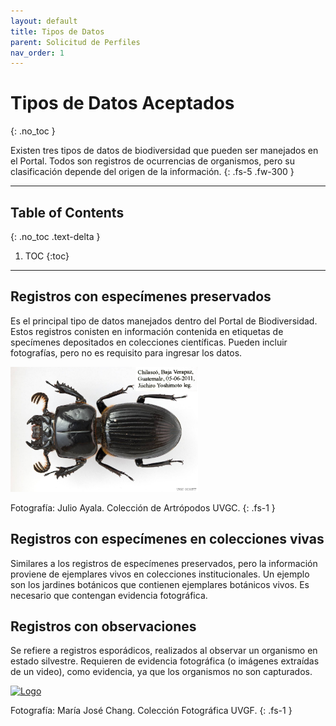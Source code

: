 ```yaml
---
layout: default
title: Tipos de Datos
parent: Solicitud de Perfiles
nav_order: 1
---
```



# Tipos de Datos Aceptados
{: .no_toc }


Existen tres tipos de datos de biodiversidad que pueden ser manejados en el Portal. Todos son registros de ocurrencias de organismos, pero su clasificación depende del origen de la información. 
{: .fs-5 .fw-300 }

---

## Table of Contents
{: .no_toc .text-delta }

1. TOC
{:toc}

---

## Registros con especímenes preservados

Es el principal tipo de datos manejados dentro del Portal de Biodiversidad. Estos registros conisten en información contenida en etiquetas de specímenes depositados en colecciones científicas. Pueden incluir fotografías, pero no es requisito para ingresar los datos.

[<img src="https://github.com/GuatemalaPortal/guatemalaportal.github.io/blob/main/static/portal/Especimen.jpg?raw=true" alt="Especimen" width="300" height="200">](https://biodiversidad.gt/portal/collections/individual/index.php?occid=8126&clid=0)

Fotografía: Julio Ayala. Colección de Artrópodos UVGC.
{: .fs-1 }

## Registros con especímenes en colecciones vivas

Similares a los registros de especímenes preservados, pero la información proviene de ejemplares vivos en colecciones institucionales. Un ejemplo son los jardines botánicos que contienen ejemplares botánicos vivos. Es necesario que contengan evidencia fotográfica.

## Registros con observaciones

Se refiere a registros esporádicos, realizados al observar un organismo en estado silvestre. Requieren de evidencia fotográfica (o imágenes extraídas de un video), como evidencia, ya que los organismos no son capturados. 

[<img src="https://csvcoll.org/imglib/verte/UVG_UVGF/UVGF000/MJCA_Coleonyxelegans_1599598885.jpg" alt="Logo" width="300" height="200">](https://biodiversidad.gt/portal/collections/individual/index.php?occid=7672&clid=0)

Fotografía: María José Chang. Colección Fotográfica UVGF.
{: .fs-1 }













